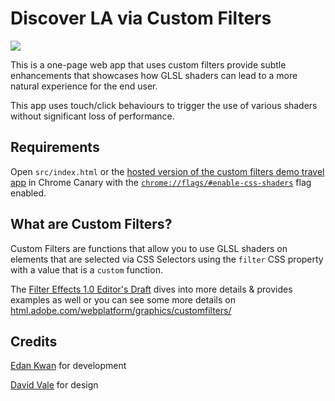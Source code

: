 # Discover LA via Custom Filters

[![](http://s3.amazonaws.com/Gyazo/1369694221.png)](http://adobe-webplatform.github.io/custom-filters-demo-travel-app/src/)

This is a one-page web app that uses custom filters provide subtle enhancements that showcases how GLSL shaders can lead to a more natural experience for the end user. 

This app uses touch/click behaviours to trigger the use of various shaders without significant loss of performance. 

## Requirements

Open `src/index.html` or the [hosted version of the custom filters demo travel app](http://adobe-webplatform.github.io/custom-filters-demo-travel-app/src/) in Chrome Canary with the [`chrome://flags/#enable-css-shaders`](chrome://flags/#enable-css-shaders) flag enabled.


## What are Custom Filters?
Custom Filters are functions that allow you to use GLSL shaders on elements that are selected via CSS Selectors using the `filter` CSS property with a value that is a `custom` function. 

The [Filter Effects 1.0 Editor's Draft](https://dvcs.w3.org/hg/FXTF/raw-file/tip/filters/index.html#differences-to-webgl) dives into more details & provides examples as well or you can see some more details on [html.adobe.com/webplatform/graphics/customfilters/](http://html.adobe.com/webplatform/graphics/customfilters/) 




## Credits

[Edan Kwan](http://twitter.com/edankwan) for development

[David Vale](http://twitter.com/davidvale) for design


